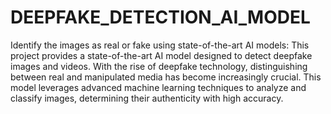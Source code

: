 # DEEPFAKE_DETECTION_AI_MODEL
Identify the images as real or fake using state-of-the-art AI models:
                    This project provides a state-of-the-art AI model designed to detect deepfake images and videos. With the rise of deepfake technology, distinguishing between real and manipulated media has become increasingly crucial. This model leverages advanced machine learning techniques to analyze and classify images, determining their authenticity with high accuracy.
